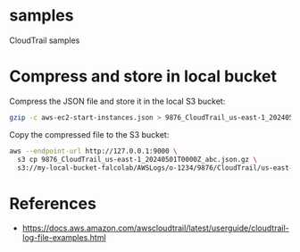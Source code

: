# samples
CloudTrail samples

# Compress and store in local bucket

Compress the JSON file and store it in the local S3 bucket:
```bash
gzip -c aws-ec2-start-instances.json > 9876_CloudTrail_us-east-1_20240501T0000Z_abc.json.gz
```

Copy the compressed file to the S3 bucket:
```bash
aws --endpoint-url http://127.0.0.1:9000 \
  s3 cp 9876_CloudTrail_us-east-1_20240501T0000Z_abc.json.gz \
  s3://my-local-bucket-falcolab/AWSLogs/o-1234/9876/CloudTrail/us-east-1/2024/05/01/
```

# References
- https://docs.aws.amazon.com/awscloudtrail/latest/userguide/cloudtrail-log-file-examples.html
